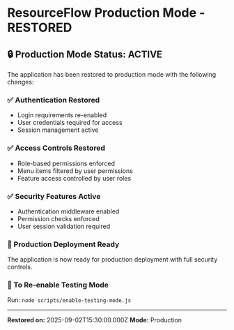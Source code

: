 # ResourceFlow Production Mode - RESTORED

## 🔒 Production Mode Status: ACTIVE

The application has been restored to production mode with the following changes:

### ✅ Authentication Restored
- Login requirements re-enabled
- User credentials required for access
- Session management active

### ✅ Access Controls Restored
- Role-based permissions enforced
- Menu items filtered by user permissions
- Feature access controlled by user roles

### ✅ Security Features Active
- Authentication middleware enabled
- Permission checks enforced
- User session validation required

### 🚀 Production Deployment Ready

The application is now ready for production deployment with full security controls.

### 🧪 To Re-enable Testing Mode

Run: `node scripts/enable-testing-mode.js`

---
**Restored on:** 2025-09-02T15:30:00.000Z
**Mode:** Production
